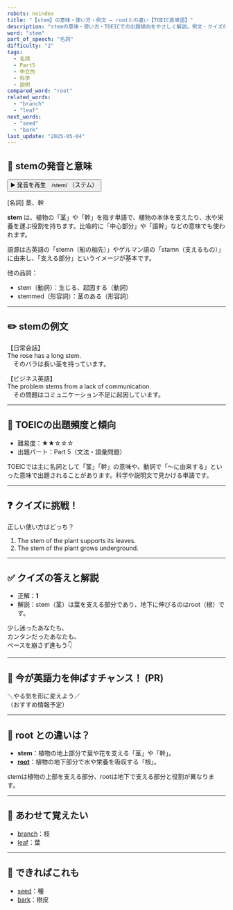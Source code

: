 ```yaml
---
robots: noindex
title: "【stem】の意味・使い方・例文 ― rootとの違い【TOEIC英単語】"
description: "stemの意味・使い方・TOEICでの出題傾向をやさしく解説。例文・クイズ付きでrootとの違いもわかりやすく学べます。"
word: "stem"
part_of_speech: "名詞"
difficulty: "2"
tags:
  - 名詞
  - Part5
  - 中立的
  - 科学
  - 説明
compared_word: "root"
related_words:
  - "branch"
  - "leaf"
next_words:
  - "seed"
  - "bark"
last_update: "2025-05-04"
---
```


## 🔰 stemの発音と意味

<button class="play-audio" onclick="playTTS('stem')">
  <span class="play-audio-main">
    ▶️ 発音を再生　/stem/
  </span>
  <span class="play-audio-sub">
    （ステム）
  </span>
</button>

[名詞] 茎、幹

**stem** は、植物の「茎」や「幹」を指す単語で、植物の本体を支えたり、水や栄養を運ぶ役割を持ちます。比喩的に「中心部分」や「語幹」などの意味でも使われます。

語源は古英語の「stemn（船の舳先）」やゲルマン語の「stamn（支えるもの）」に由来し、「支える部分」というイメージが基本です。

他の品詞：  
- stem（動詞）：生じる、起因する（動詞）
- stemmed（形容詞）：茎のある（形容詞）

---

## ✏️ stemの例文

【日常会話】  
The rose has a long stem.  
　そのバラは長い茎を持っています。

【ビジネス英語】  
The problem stems from a lack of communication.  
　その問題はコミュニケーション不足に起因しています。

---

## 🎯 TOEICの出題頻度と傾向

- 難易度：★★☆☆☆
- 出題パート：Part 5（文法・語彙問題）

TOEICでは主に名詞として「茎」「幹」の意味や、動詞で「～に由来する」といった意味で出題されることがあります。科学や説明文で見かける単語です。

---

## ❓ クイズに挑戦！

正しい使い方はどっち？

1. The stem of the plant supports its leaves.  
2. The stem of the plant grows underground.

---

## ✅ クイズの答えと解説

- 正解：**1**
- 解説：stem（茎）は葉を支える部分であり、地下に伸びるのはroot（根）です。

少し迷ったあなたも、  
カンタンだったあなたも、  
ペースを崩さず進もう👇️

---

## 🚀 今が英語力を伸ばすチャンス！ (PR)

<div class="info-center">
＼やる気を形に変えよう／<br>  
（おすすめ情報予定）
</div>

---

## 🤔  root との違いは？

- **stem**：植物の地上部分で葉や花を支える「茎」や「幹」。
- **[root](/root)**：植物の地下部分で水や栄養を吸収する「根」。

stemは植物の上部を支える部分、rootは地下で支える部分と役割が異なります。

---

## 🧩 あわせて覚えたい

- [branch](/branch)：枝
- [leaf](/leaf)：葉

---

## 📖 できればこれも

- [seed](/seed)：種
- [bark](/bark)：樹皮

<!-- cvid: aid18_bid12 -->
